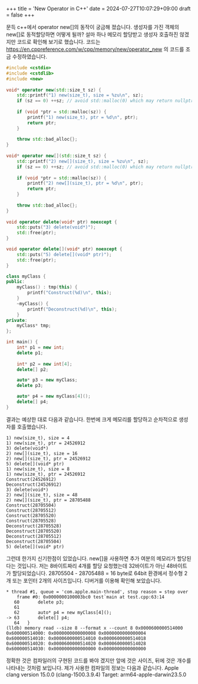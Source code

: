 +++
title = 'New Operator in C++'
date = 2024-07-27T10:07:29+09:00
draft = false
+++

문득 c++에서 operator new[]의 동작이 궁금해 졌습니다.
생성자를 가진 객체의 new[]로 동적할당하면 어떻게 될까? 설마 하나 메모리 할당받고 생성자 호출하진 않겠지만 코드로 확인해 보기로 했습니다.
코드는 https://en.cppreference.com/w/cpp/memory/new/operator_new 의 코드를 조금 수정하였습니다.

~~~c++
#include <cstdio>
#include <cstdlib>
#include <new>
 
void* operator new(std::size_t sz) {
    std::printf("1) new(size_t), size = %zu\n", sz);
    if (sz == 0) ++sz; // avoid std::malloc(0) which may return nullptr on success
 
    if (void *ptr = std::malloc(sz)) {
        printf("1) new(size_t), ptr = %d\n", ptr);
        return ptr;
    }
 
    throw std::bad_alloc{};
}
 
void* operator new[](std::size_t sz) {
    std::printf("2) new[](size_t), size = %zu\n", sz);
    if (sz == 0) ++sz; // avoid std::malloc(0) which may return nullptr on success
 
    if (void *ptr = std::malloc(sz)) {
        printf("2) new[](size_t), ptr = %d\n", ptr);
        return ptr;
    }
 
    throw std::bad_alloc{};
}
 
void operator delete(void* ptr) noexcept {
    std::puts("3) delete(void*)");
    std::free(ptr);
}

void operator delete[](void* ptr) noexcept {
    std::puts("5) delete[](void* ptr)");
    std::free(ptr);
}

class myClass {
public:
    myClass() : tmp(this) {
        printf("Construct(%d)\n", this);
    }
    ~myClass() {
        printf("Deconstruct(%d)\n", this);
    }
private:
    myClass* tmp;
};

int main() {
    int* p1 = new int;
    delete p1;
 
    int* p2 = new int[4];
    delete[] p2;

    auto* p3 = new myClass;
    delete p3;

    auto* p4 = new myClass[4]();
    delete[] p4;
}
~~~

결과는 예상한 대로 다음과 같습니다. 한번에 크게 메모리를 할당하고 순차적으로 생성자를 호출했습니다.
~~~
1) new(size_t), size = 4
1) new(size_t), ptr = 24526912
3) delete(void*)
2) new[](size_t), size = 16
2) new[](size_t), ptr = 24526912
5) delete[](void* ptr)
1) new(size_t), size = 8
1) new(size_t), ptr = 24526912
Construct(24526912)
Deconstruct(24526912)
3) delete(void*)
2) new[](size_t), size = 48
2) new[](size_t), ptr = 28705488
Construct(28705504)
Construct(28705512)
Construct(28705520)
Construct(28705528)
Deconstruct(28705528)
Deconstruct(28705520)
Deconstruct(28705512)
Deconstruct(28705504)
5) delete[](void* ptr)
~~~

그런데 한가지 신기한점이 있었습니다.
new[]을 사용하면 추가 여분의 메모리가 할당된다는 것입니다. 
저는 8바이트짜리 4개를 할당 요청했는데 32바이트가 아닌 48바이트가 할당되었습니다.
28705504 - 28705488 = 16 byte로 64bit 환경에서 정수형 2개 또는 포인터 2개의 사이즈입니다.
디버거를 이용해 확인해 보았습니다. 

~~~
* thread #1, queue = 'com.apple.main-thread', stop reason = step over
    frame #0: 0x0000000100003bc0 test`main at test.cpp:63:14
   60  	    delete p3;
   61
   62  	    auto* p4 = new myClass[4]();
-> 63  	    delete[] p4;
   64  	}
(lldb) memory read --size 8 --format x --count 8 0x0000600000514000
0x600000514000: 0x0000000000000008 0x0000000000000004
0x600000514010: 0x0000600000514010 0x0000600000514018
0x600000514020: 0x0000600000514020 0x0000600000514028
0x600000514030: 0x0000000000000000 0x0000000000000000
~~~

정확한 것은 컴파일러의 구현된 코드를 봐야 겠지만 앞에 것은 사이즈, 뒤에 것은 개수를 나타내는 것처럼 보입니다.
제가 사용한 컴파일의 정보는 다음과 같습니다.
Apple clang version 15.0.0 (clang-1500.3.9.4)
Target: arm64-apple-darwin23.5.0
